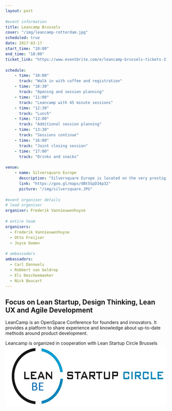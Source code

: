 ```yaml
---
layout: post

#event information
title: Leancamp Brussels
cover: "/img/leancamp-rotterdam.jpg"
scheduled: true
date: 2017-03-17
start_time: "10:00"
end_time: "18:00"
ticket_link: "https://www.eventbrite.com/e/leancamp-brussels-tickets-31233617591"

schedule:
    - time: "10:00"
      track: "Walk in with coffee and registration"
    - time: "10:30"
      track: "Opening and session planning"
    - time: "11:00"
      track: "Leancamp with 45 minute sessions"
    - time: "12:30"
      track: "Lunch"
    - time: "13:00"
      track: "Additional session planning"
    - time: "13:30"
      track: "Sessions continue"
    - time: "16:00"
      track: "Joint closing session"
    - time: "17:00"
      track: "Drinks and snacks"

venue:
    - name: Silversquare Europe
      description: "Silversquare Europe is located on the very prestigious Square de Meeûs, at the heart of the EU District and 200 meters away from the EU Parliament and the Luxemburg train station."
      link: "https://goo.gl/maps/dBt5SpD34p32"
      picture: "/img/silversquare.JPG"

#event organiser details
# lead organiser
organiser: Frederik Vannieuwenhuyse

# entire team
organisers:
  - Frederik Vannieuwenhuyse
  - Otto Freijser
  - Joyce Oomen

# ambassadors
ambassadors:
  - Carl Danneels
  - Robbert van Geldrop
  - Els Descheemaeker
  - Nick Boucart
---
```

## Focus on Lean Startup, Design Thinking, Lean UX and Agile Development

LeanCamp is an OpenSpace Conference for founders and innovators. It provides a platform to share experience and knowledge about up-to-date methods around product development.

Leancamp is organized in cooperation with Lean Startup Circle Brussels
![LSC BXL logo](/img/LeanStartupCircleBXL_Logo.jpg)
